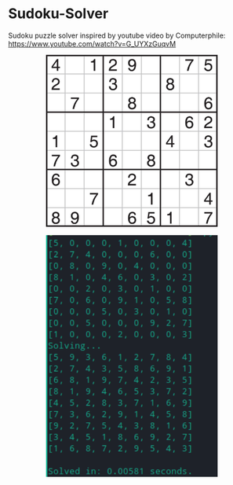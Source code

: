 # Sudoku-Solver

Sudoku puzzle solver inspired by youtube video by Computerphile:
https://www.youtube.com/watch?v=G_UYXzGuqvM

<p align="center">
  <img src="/Board.jpg" width="350" title="board" alt='Board used in the program'>
</p>

<p align="center">
<img src="/sudoku.png" width="350" alt="sudokuSolver.py in teminal">
 </p>
